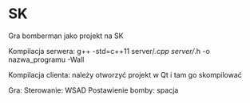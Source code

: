 # SK
Gra bomberman jako projekt na SK

Kompilacja serwera:
g++ -std=c++11 server/*.cpp server/*.h -o nazwa_programu -Wall

Kompilacja clienta:
należy otworzyć projekt w Qt i tam go skompilować

Gra:
Sterowanie: WSAD
Postawienie bomby: spacja

